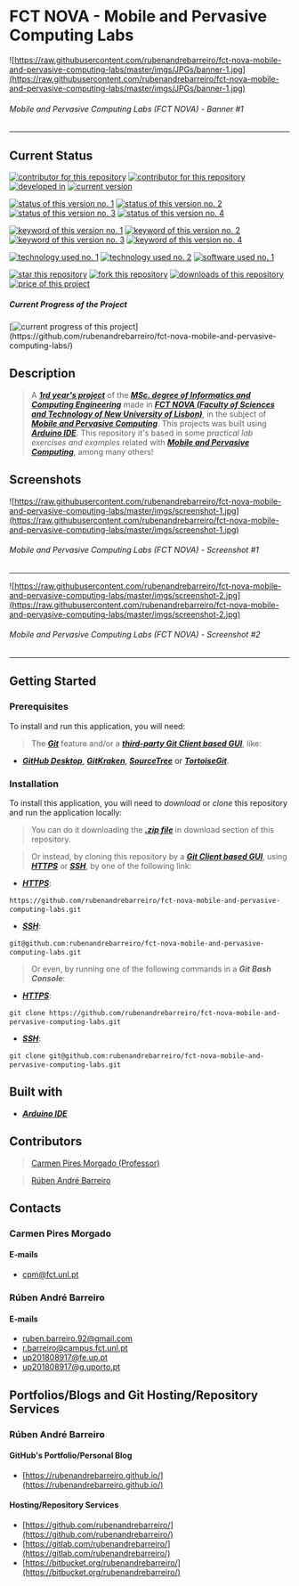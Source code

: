 # FCT NOVA - Mobile and Pervasive Computing Labs
![https://raw.githubusercontent.com/rubenandrebarreiro/fct-nova-mobile-and-pervasive-computing-labs/master/imgs/JPGs/banner-1.jpg](https://raw.githubusercontent.com/rubenandrebarreiro/fct-nova-mobile-and-pervasive-computing-labs/master/imgs/JPGs/banner-1.jpg)
######  Mobile and Pervasive Computing Labs (FCT NOVA) - Banner #1

***

## Current Status
[![contributor for this repository](https://img.shields.io/badge/contributor-carmen&nbsp;pires&nbsp;morgado-blue.svg)](https://www.di.fct.unl.pt/en/pessoas/docentes/carmen-pires-morgado) [![contributor for this repository](https://img.shields.io/badge/contributor-rubenandrebarreiro-blue.svg)](https://github.com/rubenandrebarreiro/) [![developed in](https://img.shields.io/badge/developed&nbsp;in-fct&nbsp;nova-blue.svg)](https://www.fct.unl.pt/)
[![current version](https://img.shields.io/badge/version-1.0-magenta.svg)](https://github.com/rubenandrebarreiro/fct-nova-mobile-and-pervasive-computing-labs/)

[![status of this version no. 1](https://img.shields.io/badge/status-not&nbsp;completed-orange.svg)](https://github.com/rubenandrebarreiro/fct-nova-mobile-and-pervasive-computing-labs/)
[![status of this version no. 2](https://img.shields.io/badge/status-not&nbsp;final-orange.svg)](https://github.com/rubenandrebarreiro/fct-nova-mobile-and-pervasive-computing-labs/)
[![status of this version no. 3](https://img.shields.io/badge/status-not&nbsp;stable-orange.svg)](https://github.com/rubenandrebarreiro/fct-nova-mobile-and-pervasive-computing-labs/)
[![status of this version no. 4](https://img.shields.io/badge/status-documented-orange.svg)](https://github.com/rubenandrebarreiro/fct-nova-mobile-and-pervasive-computing-labs/)

[![keyword of this version no. 1](https://img.shields.io/badge/keyword-mobile&nbsp;computing-brown.svg)](https://github.com/rubenandrebarreiro/fct-nova-mobile-and-pervasive-computing-labs/)
[![keyword of this version no. 2](https://img.shields.io/badge/keyword-pervasive&nbsp;computing-brown.svg)](https://github.com/rubenandrebarreiro/fct-nova-mobile-and-pervasive-computing-labs/)
[![keyword of this version no. 3](https://img.shields.io/badge/keyword-ubiquitous&nbsp;computing-brown.svg)](https://github.com/rubenandrebarreiro/fct-nova-mobile-and-pervasive-computing-labs/)
[![keyword of this version no. 4](https://img.shields.io/badge/keyword-hardware&nbsp;devices-brown.svg)](https://github.com/rubenandrebarreiro/fct-nova-mobile-and-pervasive-computing-labs/)

[![technology used no. 1](https://img.shields.io/badge/built&nbsp;with-java-red.svg)](http://www.cplusplus.com/) 
[![technology used no. 2](https://img.shields.io/badge/built&nbsp;with-cuda-red.svg)](https://developer.nvidia.com/cuda-zone) 
[![software used no. 1](https://img.shields.io/badge/software-jetbrains&nbsp;clion-gold.svg)](https://www.jetbrains.com/clion/)

[![star this repository](http://githubbadges.com/star.svg?user=rubenandrebarreiro&repo=fct-nova-mobile-and-pervasive-computing-labs&style=flat)](https://github.com/rubenandrebarreiro/fct-nova-mobile-and-pervasive-computing-labs/stargazers)
[![fork this repository](http://githubbadges.com/fork.svg?user=rubenandrebarreiro&repo=fct-nova-mobile-and-pervasive-computing-labs&style=flat)](https://github.com/rubenandrebarreiro/fct-nova-mobile-and-pervasive-computing-labs/fork)
[![downloads of this repository](https://img.shields.io/github/downloads/rubenandrebarreiro/fct-nova-mobile-and-pervasive-computing-labs/total.svg)](https://github.com/rubenandrebarreiro/fct-nova-mobile-and-pervasive-computing-labs/archive/master.zip)
[![price of this project](https://img.shields.io/badge/price-free-success.svg)](https://github.com/rubenandrebarreiro/fct-nova-mobile-and-pervasive-computing-labs/archive/master.zip)

##### Current Progress of the Project

[![current progress of this project](http://progressed.io/bar/20?title=&nbsp;completed&nbsp;)](https://github.com/rubenandrebarreiro/fct-nova-mobile-and-pervasive-computing-labs/) 


## Description

> A [**_1rd year's project_**](http://www.unl.pt/guia/2018/fct/UNLGI_getCurso?curso=935) of the [**_MSc. degree of Informatics and Computing Engineering_**](https://www.fct.unl.pt/en/education/course/integrated-master-computer-science/) made in [**_FCT NOVA (Faculty of Sciences and Technology of New University of Lisbon)_**](https://www.fct.unl.pt/), in the subject of [**_Mobile and Pervasive Computing_**](http://www.unl.pt/guia/2018/fct/UNLGI_getUC?uc=8299). This projects was built using [**_Arduino IDE_**](https://www.arduino.cc/en/main/software). This repository it's based in some _practical lab exercises and examples_ related with [**_Mobile and Pervasive Computing_**](http://www.unl.pt/guia/2018/fct/UNLGI_getUC?uc=8299), among many others!

## Screenshots

![https://raw.githubusercontent.com/rubenandrebarreiro/fct-nova-mobile-and-pervasive-computing-labs/master/imgs/screenshot-1.jpg](https://raw.githubusercontent.com/rubenandrebarreiro/fct-nova-mobile-and-pervasive-computing-labs/master/imgs/screenshot-1.jpg)
######  Mobile and Pervasive Computing Labs (FCT NOVA) - Screenshot #1

***

![https://raw.githubusercontent.com/rubenandrebarreiro/fct-nova-mobile-and-pervasive-computing-labs/master/imgs/screenshot-2.jpg](https://raw.githubusercontent.com/rubenandrebarreiro/fct-nova-mobile-and-pervasive-computing-labs/master/imgs/screenshot-2.jpg)
######  Mobile and Pervasive Computing Labs (FCT NOVA) - Screenshot #2

***

## Getting Started

### Prerequisites
To install and run this application, you will need:
> The [**_Git_**](https://git-scm.com/) feature and/or a [**_third-party Git Client based GUI_**](https://git-scm.com/downloads/guis/), like:
* [**_GitHub Desktop_**](https://desktop.github.com/), [**_GitKraken_**](https://www.gitkraken.com/), [**_SourceTree_**](https://www.sourcetreeapp.com/) or [**_TortoiseGit_**](https://tortoisegit.org/).

### Installation
To install this application, you will need to _download_ or _clone_ this repository and run the application locally:

> You can do it downloading the [**_.zip file_**](https://github.com/rubenandrebarreiro/fct-nova-mobile-and-pervasive-computing-labs/archive/master.zip) in download section of this repository.

> Or instead, by cloning this repository by a [**_Git Client based GUI_**](https://git-scm.com/downloads/guis), using [**_HTTPS_**](https://en.wikipedia.org/wiki/HTTPS) or [**_SSH_**](https://en.wikipedia.org/wiki/SSH_File_Transfer_Protocol), by one of the following link:
* [**_HTTPS_**](https://en.wikipedia.org/wiki/HTTPS):
```
https://github.com/rubenandrebarreiro/fct-nova-mobile-and-pervasive-computing-labs.git
```
* [**_SSH_**](https://en.wikipedia.org/wiki/SSH_File_Transfer_Protocol):
```
git@github.com:rubenandrebarreiro/fct-nova-mobile-and-pervasive-computing-labs.git
```

> Or even, by running one of the following commands in a **_Git Bash Console_**:
* [**_HTTPS_**](https://en.wikipedia.org/wiki/HTTPS):
```
git clone https://github.com/rubenandrebarreiro/fct-nova-mobile-and-pervasive-computing-labs.git
```
* [**_SSH_**](https://en.wikipedia.org/wiki/SSH_File_Transfer_Protocol):
```
git clone git@github.com:rubenandrebarreiro/fct-nova-mobile-and-pervasive-computing-labs.git
```

## Built with
* [**_Arduino IDE_**](https://www.arduino.cc/en/main/software)

## Contributors
> [Carmen Pires Morgado (Professor)](https://www.di.fct.unl.pt/en/pessoas/docentes/carmen-pires-morgado)

> [Rúben André Barreiro](https://github.com/rubenandrebarreiro/)


## Contacts

### Carmen Pires Morgado
#### E-mails
* [cpm@fct.unl.pt](mailto:cpm@fct.unl.pt)

### Rúben André Barreiro
#### E-mails
* [ruben.barreiro.92@gmail.com](mailto:ruben.barreiro.92@gmail.com)
* [r.barreiro@campus.fct.unl.pt](mailto:r.barreiro@campus.fct.unl.pt)
* [up201808917@fe.up.pt](mailto:up201808917@fe.up.pt)
* [up201808917@g.uporto.pt](mailto:up201808917@g.uporto.pt)

## Portfolios/Blogs and Git Hosting/Repository Services

### Rúben André Barreiro
#### GitHub's Portfolio/Personal Blog
* [https://rubenandrebarreiro.github.io/](https://rubenandrebarreiro.github.io/)

#### Hosting/Repository Services
* [https://github.com/rubenandrebarreiro/](https://github.com/rubenandrebarreiro/)
* [https://gitlab.com/rubenandrebarreiro/](https://gitlab.com/rubenandrebarreiro/)
* [https://bitbucket.org/rubenandrebarreiro/](https://bitbucket.org/rubenandrebarreiro/)
